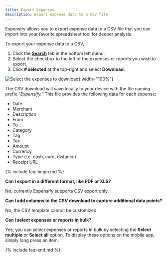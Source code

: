 ```yaml
---
title: Export Expenses 
description: Export expense data to a CSV file 
---
```

<div id="new-expensify" markdown="1">

Expensify allows you to export expense data to a CSV file that you can import into your favorite spreadsheet tool for deeper analysis.

To export your expense data to a CSV, 

 1. Click the **[Search](https://new.expensify.com/search/all?sortBy=date&sortOrder=desc)** tab in the bottom left menu.
 2. Select the checkbox to the left of the expenses or reports you wish to export.
 3. Click **# selected** at the top-right and select **Download**.

![Select the expenses to download]({{site.url}}/assets/images/Export-Expenses.png){:width="100%"}

The CSV download will save locally to your device with the file naming prefix _“Expensify.”_ This file provides the following data for each expense: 
 - Date	
 - Merchant
 - Description
 - From
 - To
 - Category
 - Tag
 - Tax
 - Amount
 - Currency
 - Type (i.e. cash, card, distance)
 - Receipt URL

{% include faq-begin.md %}

**Can I export in a different format, like PDF or XLS?**

No, currently Expensify supports CSV export only.  

**Can I add columns to the CSV download to capture additional data points?**

No, the CSV template cannot be customized. 

**Can I select expenses or reports in bulk?**

Yes, you can select expenses or reports in bulk by selecting the **Select multiple** or **Select all** option. To display these options on the mobile app, simply long press an item. 

{% include faq-end.md %}

</div>
